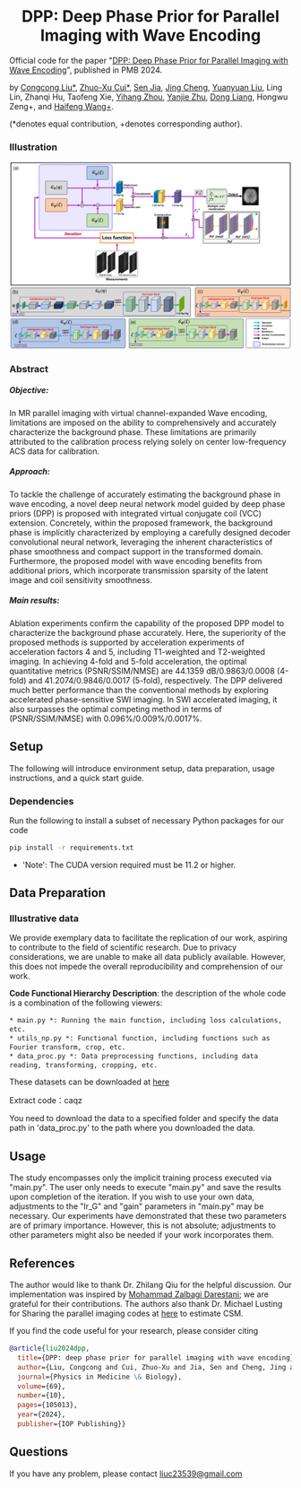 <h1 align="center">DPP: Deep Phase Prior for Parallel Imaging with Wave Encoding</h1>

Official code for the paper "[DPP: Deep Phase Prior for Parallel Imaging with Wave Encoding](https://pubmed.ncbi.nlm.nih.gov/38608645/)", published in PMB 2024.

by [Congcong Liu\*](https://scholar.google.com/citations?user=jGnxZdsAAAAJ&hl=zh-CN), [Zhuo-Xu Cui\*](https://scholar.google.com/citations?user=QZx0xdgAAAAJ&hl=zh-CN), [Sen Jia](https://scholar.google.com/citations?user=aCcLh1oAAAAJ&hl=en), [Jing Cheng](https://scholar.google.com/citations?user=voDu8Y4AAAAJ&hl=zh-CN), [Yuanyuan Liu](https://scholar.google.com/citations?user=Jjf2SSQAAAAJ&hl=zh-CN), Ling Lin, Zhanqi Hu, Taofeng Xie, [Yihang Zhou](https://scholar.google.com/citations?user=l_O7i1oAAAAJ&hl=en), [Yanjie Zhu](https://scholar.google.com/citations?user=X2mIoQ4AAAAJ&hl=en), [Dong Liang](https://scholar.google.com/citations?user=3cAJWoIAAAAJ&hl=zh-CN), Hongwu Zeng+, and [Haifeng Wang\+](https://scholar.google.com/citations?user=Ao4Q2uAAAAAJ&hl=en).

(*denotes equal contribution, +denotes corresponding author).

### Illustration
![](Img/framework.png)

### Abstract 
##### Objective: 
In MR parallel imaging with virtual channel-expanded Wave encoding, limitations are imposed on the ability to comprehensively and accurately characterize the background phase. These limitations are primarily attributed to the calibration process relying solely on center low-frequency ACS data for calibration. 
##### Approach: 
To tackle the challenge of accurately estimating the background phase in wave encoding, a novel deep neural network model guided by deep phase priors (DPP) is proposed with integrated virtual conjugate coil (VCC) extension. Concretely, within the proposed framework, the background phase is implicitly characterized by employing a carefully designed decoder convolutional neural network, leveraging the inherent characteristics of phase smoothness and compact support in the transformed
domain. Furthermore, the proposed model with wave encoding benefits from additional priors, which incorporate transmission sparsity of the latent image and coil sensitivity smoothness.
##### Main results: 
Ablation experiments confirm the capability of the proposed DPP model to characterize the background phase accurately. Here, the superiority of the proposed methods is supported by acceleration experiments of acceleration factors 4 and 5, including T1-weighted and T2-weighted imaging. In achieving 4-fold and 5-fold acceleration, the optimal quantitative metrics (PSNR/SSIM/NMSE) are 44.1359 dB/0.9863/0.0008 (4-fold) and 41.2074/0.9846/0.0017 (5-fold), respectively. The DPP delivered much better performance than the conventional methods by exploring accelerated phase-sensitive SWI imaging. In SWI accelerated imaging, it also surpasses the optimal competing method in terms of (PSNR/SSIM/NMSE) with 0.096%/0.009%/0.0017%.

## Setup
The following will introduce environment setup, data preparation, usage instructions, and a quick start guide. 

### Dependencies
Run the following to install a subset of necessary Python packages for our code
```sh
pip install -r requirements.txt
```
* 'Note': The CUDA version required must be 11.2 or higher.

## Data Preparation

### Illustrative data
We provide exemplary data to facilitate the replication of our work, aspiring to contribute to the field of scientific research. Due to privacy considerations, we are unable to make all data publicly available. However, this does not impede the overall reproducibility and comprehension of our work.

**Code Functional Hierarchy Description**: the description of the whole code is a combination of the following viewers:
    
    * main.py *: Running the main function, including loss calculations, etc.
    * utils_np.py *: Functional function, including functions such as Fourier transform, crop, etc.
    * data_proc.py *: Data preprocessing functions, including data reading, transforming, cropping, etc.
     

These datasets can be downloaded at [here](https://pan.baidu.com/s/1hSL922TcgTWxgomhB0Ailg 
) 

Extract code：caqz

You need to download the data to a specified folder and specify the data path in 'data_proc.py' to the path where you downloaded the data.
  
## Usage

The study encompasses only the implicit training process executed via "main.py". The user only needs to execute "main.py" and save the results upon completion of the iteration. If you wish to use your own data, adjustments to the "lr_G" and "gain" parameters in "main.py" may be necessary. Our experiments have demonstrated that these two parameters are of primary importance. However, this is not absolute; adjustments to other parameters might also be needed if your work incorporates them.


## References
The author would like to thank Dr. Zhilang Qiu for the helpful discussion. Our implementation was inspired by [Mohammad Zalbagi Darestani](https://scholar.google.com/citations?hl=en&user=Vk6qMDcAAAAJ&view_op=list_works); we are grateful for their contributions.
The authors also thank Dr. Michael Lusting for Sharing the parallel imaging codes at [here](https://people.eecs.berkeley.edu/~mlustig/Software.html) to estimate CSM. 

If you find the code useful for your research, please consider citing

```bib
@article{liu2024dpp,
  title={DPP: deep phase prior for parallel imaging with wave encoding},
  author={Liu, Congcong and Cui, Zhuo-Xu and Jia, Sen and Cheng, Jing and Liu, Yuanyuan and Lin, Ling and Hu, Zhanqi and Xie, Taofeng and Zhou, Yihang and Zhu, Yanjie and others},
  journal={Physics in Medicine \& Biology},
  volume={69},
  number={10},
  pages={105013},
  year={2024},
  publisher={IOP Publishing}}
```
## Questions

If you have any problem, please contact liuc23539@gmail.com








